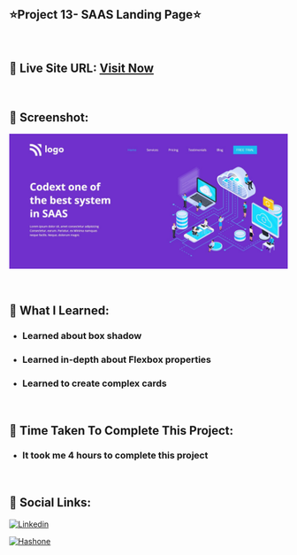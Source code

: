 ## ⭐Project 13- SAAS Landing Page⭐

<br>

## 📌 Live Site URL: <a href="https://13saas-page.netlify.app/">**Visit Now**</a>

<br>

## 📌 Screenshot:

![project1](./assets/project13.png)

<br>

## 📌 What I Learned:

- ### Learned about box shadow
- ### Learned in-depth about Flexbox properties
- ### Learned to create complex cards

<br>

## 📌 Time Taken To Complete This Project:

- ### It took me 4 hours to complete this project

<br>

## 📌 Social Links:

[![Linkedin](https://img.shields.io/badge/LinkedIn-0077B5?style=for-the-badge&logo=linkedin&logoColor=white)](https://www.linkedin.com/in/nikhilkhetan17/)

[![Hashone](https://img.shields.io/badge/Hashnode-2962FF?style=for-the-badge&logo=hashnode&logoColor=white)](https://nikhilkhetan.hashnode.dev/)
